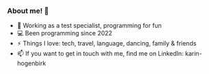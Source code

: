 ### About me! 👋

- 🙌 Working as a test specialist, programming for fun
- 💻 Been programming since 2022
- ⚡ Things I love: tech, travel, language, dancing, family & friends
- 📫 If you want to get in touch with me, find me on LinkedIn: karin-hogenbirk
